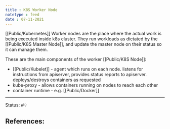 ```yaml
---
title : K8S Worker Node
notetype : feed
date : 07-11-2021
---
```


[[Public/Kubernetes]] Worker nodes are the place where the actual work is being executed inside k8s cluster. They run workloads as dictated by the [[Public/K8S Master Node]], and update the master node on their status so it can manage them.

These are the main components of the worker [[Public/K8S Node]]:
- [[Public/Kubelet]] - agent which runs on each node. listens for instructions from apiserver, provides status reports to apiserver. deploys/destroys containers as requested
- kube-proxy - allows containers running on nodes to reach each other
- container runtime - e.g. [[Public/Docker]]

-----

Status: #💡 

References:
- 

